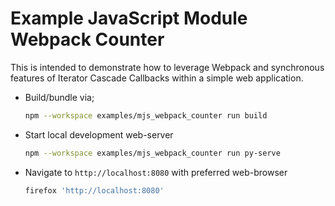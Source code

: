 # Example JavaScript Module Webpack Counter


This is intended to demonstrate how to leverage Webpack and synchronous
features of Iterator Cascade Callbacks within a simple web application.


- Build/bundle via;

   ```bash
   npm --workspace examples/mjs_webpack_counter run build
   ```

- Start local development web-server

   ```bash
   npm --workspace examples/mjs_webpack_counter run py-serve
   ```

- Navigate to `http://localhost:8080` with preferred web-browser

   ```bash
   firefox 'http://localhost:8080'
   ```

